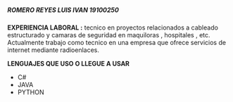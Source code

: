 ##### ROMERO REYES LUIS IVAN 19100250

**EXPERIENCIA LABORAL :**
tecnico en proyectos relacionados a cableado estructurado y camaras de seguridad en maquiloras , hospitales , etc.
Actualmente trabajo como tecnico en una empresa que ofrece servicios de internet mediante radioenlaces.

**LENGUAJES QUE USO O LLEGUE A USAR**

* C#
* JAVA
* PYTHON
